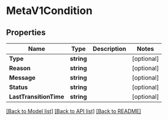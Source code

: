 # MetaV1Condition

## Properties

Name | Type | Description | Notes
------------ | ------------- | ------------- | -------------
**Type** | **string** |  | [optional] 
**Reason** | **string** |  | [optional] 
**Message** | **string** |  | [optional] 
**Status** | **string** |  | [optional] 
**LastTransitionTime** | **string** |  | [optional] 

[[Back to Model list]](../README.md#documentation-for-models) [[Back to API list]](../README.md#documentation-for-api-endpoints) [[Back to README]](../README.md)


